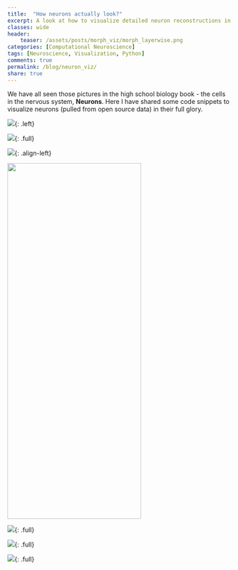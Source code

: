 ```yaml
---
title:  "How neurons actually look?"
excerpt: A look at how to visualize detailed neuron reconstructions in python
classes: wide
header:
    teaser: /assets/posts/morph_viz/morph_layerwise.png
categories: [Computational Neuroscience]
tags: [Neuroscience, Visualization, Python]
comments: true
permalink: /blog/neuron_viz/
share: true
---
```


We have all seen those pictures in the high school biology book - the cells in the nervous system, **Neurons**. Here I have shared some code snippets to visualize neurons (pulled from open source data) in their full glory.

![](/assets/posts/morph_viz/morph2D_neurom.png){: .left}


![](/assets/posts/morph_viz/3D_morph_banner.png){: .full}


![](/assets/posts/morph_viz/Morph_with_synapses.png){: .align-left}

<img src="/assets/posts/morph_viz/morph_movie_synapses.gif" height="800" width="300">

![](/assets/posts/morph_viz/2D_morph_banner.png){: .full}


![](/assets/posts/morph_viz/morph_layerwise.png){: .full}


![](/assets/posts/morph_viz/mouse_vs_human.png){: .full}

